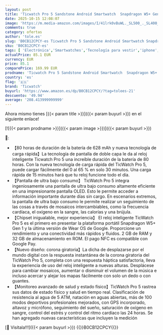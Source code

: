 ```yaml
---
layout: post
title: 'Ticwatch Pro 5 Sandstone Android Smartwatch  Snapdragon W5+ Gen 1 Wear OS Smartwatch  80 Horas de duración de la batería  GPS Incorporado  brújula 5ATM  NFC No es Compatible con iPhone'
date: 2025-10-15 12:08:07
image: 'https://m.media-amazon.com/images/I/41lrk0vBuWL._SL500_._SL400_.jpg'
comments: true
category: ofertas
author: 'tole.es'
slug: 'B0CB12CPCY-es Ticwatch Pro 5 Sandstone Android Smartwatch Snapdragon W5+...'
sku: 'B0CB12CPCY-es'
tags: [ 'Electrónica','Smartwatches','Tecnología para vestir','iphone','ticwatch','🇪🇸', ]
actualPrice: 85.1 EUR
currency: EUR
price: 85.1
comparePrice: 169.99 EUR
prodname: 'Ticwatch Pro 5 Sandstone Android Smartwatch  Snapdragon W5+ Gen 1 Wear OS Smartwatch  80 Horas de duración de la batería  GPS Incorporado  brújula 5ATM  NFC No es Compatible con iPhone'
country: 'es'
flag: '🇪🇸'
brand: 'Ticwatch'
buyurl: 'https://www.amazon.es/dp/B0CB12CPCY/?tag=tolees-21'
descuento: '49.94'
average: '208.413999999999'
---
```


Ahora mismo tienes [{{< param title >}}]({{< param buyurl >}}) en el siguiente enlace!

[![{{< param prodname >}}]({{< param image >}})]({{< param buyurl >}})

🔎:

- 【80 horas de duración de la batería de 628 mAh y nueva tecnología de carga rápida】La tecnología de pantalla de doble capa le da al reloj inteligente Ticwatch Pro 5 una increíble duración de la batería de 80 horas. Con la nueva tecnología de carga rápida del TicWatch Pro 5, puede cargar fácilmente del 0 al 65 % en solo 30 minutos. Una carga rápida de 15 minutos hará que tu reloj funcione todo el día.
- 【Pantalla de ultra bajo consumo】 TicWatch Pro 5 integra ingeniosamente una pantalla de ultra bajo consumo altamente eficiente en una impresionante pantalla OLED. Esto le permite acceder a información importante durante días sin cargo. En escenarios extremos, la pantalla de ultra bajo consumo le permite realizar un seguimiento de las cosas a través de mosaicos intercambiables, como la frecuencia cardíaca, el oxígeno en la sangre, las calorías y una brújula.
- 【Chipset inigualable, mejor experiencia】 El reloj inteligente TicWatch Pro 5 es el primero en presentar la plataforma portátil Snapdragon W5+ Gen 1 y la última versión de Wear OS de Google. Proporcione un rendimiento y una conectividad más rápidos y fluidos. 2 GB de RAM y 32 GB de almacenamiento en ROM. El pago NFC es compatible con Google Pay.
- 【Nuevo diseño: corona giratoria】La dicha de desplazarse por el mundo digital con la respuesta instantánea de la corona giratoria del TicWatch Pro 5, completa con una respuesta háptica satisfactoria, lleva la experiencia de uso del reloj inteligente a nuevas alturas. Desplácese para cambiar mosaicos, aumentar o disminuir el volumen de la música e incluso acercar y alejar los mapas fácilmente con solo un dedo o con guantes.
- 【Monitoreo avanzado de salud y estado físico】TicWatch Pro 5 rastrea sus datos de estado físico y salud en tiempo real. Clasificación de resistencia al agua de 5 ATM, natación en aguas abiertas, más de 100 modos deportivos profesionales mejorados, con GPS incorporado, altavoz y micrófono, seguimiento del sueño, saturación de oxígeno en sangre, control del estrés y control del ritmo cardíaco las 24 horas. Se han agregado nuevas características que incluyen la medición

[🛒 Visítala!!!]({{< param buyurl >}})
{{<world>}}B0CB12CPCY{{</world>}}
